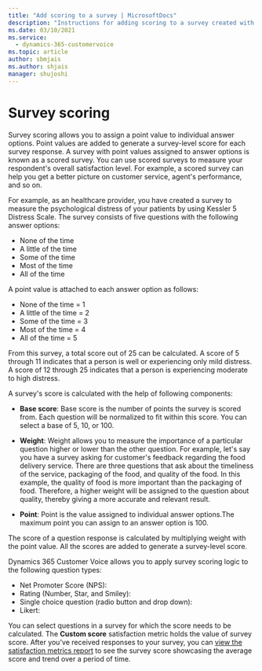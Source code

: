 ```yaml
---
title: "Add scoring to a survey | MicrosoftDocs"
description: "Instructions for adding scoring to a survey created with Dynamics 365 Customer Voice."
ms.date: 03/10/2021
ms.service: 
  - dynamics-365-customervoice
ms.topic: article
author: sbmjais
ms.author: shjais
manager: shujoshi
---
```


# Survey scoring

Survey scoring allows you to assign a point value to individual answer options. Point values are added to generate a survey-level score for each survey response. A survey with point values assigned to answer options is known as a scored survey. You can use scored surveys to measure your respondent's overall satisfaction level. For example, a scored survey can help you get a better picture on customer service, agent's performance, and so on.

For example, as an healthcare provider, you have created a survey to measure the psychological distress of your patients by using Kessler 5 Distress Scale. The survey consists of five questions with the following answer options:

- None of the time 
- A little of the time 
- Some of the time 
- Most of the time 
- All of the time 

A point value is attached to each answer option as follows: 

- None of the time = 1
- A little of the time = 2
- Some of the time = 3
- Most of the time = 4
- All of the time = 5

From this survey, a total score out of 25 can be calculated. A score of 5 through 11 indicates that a person is well or  experiencing only mild distress. A score of 12 through 25 indicates that a person is experiencing moderate to high distress. 

A survey's score is calculated with the help of following components:

- **Base score**: Base score is the number of points the survey is scored from. Each question will be normalized to fit within this score. You can select a base of 5, 10, or 100.

- **Weight**: Weight allows you to measure the importance of a particular question higher or lower than the other question. For example, let's say you have a survey asking for customer's feedback regarding the food delivery service. There are three questions that ask about the timeliness of the service, packaging of the food, and quality of the food. In this example, the quality of food is more important than the packaging of food. Therefore, a higher weight will be assigned to the question about quality, thereby giving a more accurate and relevant result.

- **Point**: Point is the value assigned to individual answer options.The maximum point you can assign to an answer option is 100.

The score of a question response is calculated by multiplying weight with the point value. All the scores are added to generate a survey-level score.

Dynamics 365 Customer Voice allows you to apply survey scoring logic to the following question types:

- Net Promoter Score (NPS): 
- Rating (Number, Star, and Smiley): 
- Single choice question (radio button and drop down): 
- Likert: 

You can select questions in a survey for which the score needs to be calculated. The **Custom score** satisfaction metric holds the value of survey score. After you've received responses to your survey, you can [view the satisfaction metrics report](satisfaction-metrics-report.md) to see the survey score showcasing the average score and trend over a period of time.



